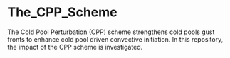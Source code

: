 # The_CPP_Scheme
The Cold Pool Perturbation (CPP) scheme strengthens cold pools gust fronts to enhance cold pool driven convective initiation. In this repository, the impact of the CPP scheme is investigated. 
